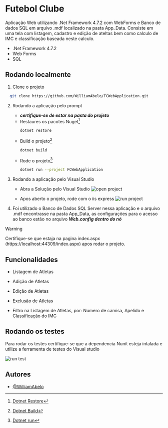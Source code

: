 
# Futebol Clube

Aplicação Web utilizando .Net Framework 4.7.2 com WebForms e Banco de dados SQL em arquivo .mdf localizado na pasta App_Data. Consiste em uma tela com listagem, cadastro e edição de ateltas bem como calculo de IMC e classificação baseada neste calculo.

- .Net Framework 4.7.2
- Web Forms
- SQL


## Rodando localmente

1. Clone o projeto

```bash
  git clone https://github.com/WilliamAbelo/FCWebApplication.git
```

2. Rodando a aplicação pelo prompt
    - ***certifique-se de estar na pasta do projeto***
    - Restaures os pacotes Nuget[^1]
        ```bash
        dotnet restore
        ```
    - Build o projeto[^2]
        ```bash
        dotnet build
        ```
    - Rode o projeto[^3]
        ```bash
        dotnet run --project FCWebApplication
        ```
   [^1]: [Dotnet Restore](https://learn.microsoft.com/en-us/dotnet/core/tools/dotnet-restore)

   [^2]: [Dotnet Build](https://learn.microsoft.com/en-us/dotnet/core/tools/dotnet-build)
    
   [^3]: [Dotnet run](https://learn.microsoft.com/en-us/dotnet/core/tools/dotnet-run)

3. Rodando a aplicação pelo Visual Studio

    - Abra a Solução pelo Visual Studio
        ![open project](https://learn.microsoft.com/fr-fr/visualstudio/ide/media/vs-2019/open-local-project-from-cloned-repo.png?view=vs-2017&viewFallbackFrom=vs-2022)

    - Apos aberto o projeto, rode com o iis express
        ![run project](https://user-images.githubusercontent.com/1798510/68414453-81092500-0190-11ea-8564-918bd89f0da5.png)

4. Foi utilizado o Banco de Dados SQL Server nessa aplicação e o arquivo .mdf encontrasse na pasta App_Data, as configurações para o acesso ao banco estão no arquivo ***Web.config dentro do nó <connectionStrings>***

> [!WARNING]
> Certifique-se que estaja na pagina index.aspx (https://localhost:44309/index.aspx) apos rodar o projeto.

## Funcionalidades

- Listagem de Atletas
- Adição de Atletas
- Edição de Atletas
- Exclusão de Atletas

- Filtro na Listagem de Atletas, por: Numero de camisa, Apelido e Classificação do IMC


## Rodando os testes

Para rodar os testes certifique-se que a dependencia Nunit esteja intalada e utilize a ferramenta de testes do Visual studio

![run test](https://learn.microsoft.com/pt-br/visualstudio/test/media/vs-2022/test-explorer-groupby-state-17-0.png?view=vs-2017&viewFallbackFrom=vs-2022)



## Autores

- [@WilliamAbelo](https://github.com/WilliamAbelo)

